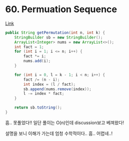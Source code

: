 # 60. Permuation Sequence

[Link](https://leetcode.com/problems/permutation-sequence/)

```java
public String getPermutation(int n, int k) {
    StringBuilder sb = new StringBuilder();
    ArrayList<Integer> nums = new ArrayList<>();
    int fact = 1;
    for (int i = 1; i <= n; i++) {
        fact *= i;
        nums.add(i);
    }

    for (int i = 0, l = k - 1; i < n; i++) {
        fact /= (n - i);
        int index = (l / fact);
        sb.append(nums.remove(index));
        l -= index * fact;
    }

    return sb.toString();
}
```

흠.. 못풀었다!! 일단 풀이는 O(n)인데 discussion보고 베껴왔다!

설명을 보니 이해가 가는데 엄청 수학적이다.. 흠.. 어렵네..!
